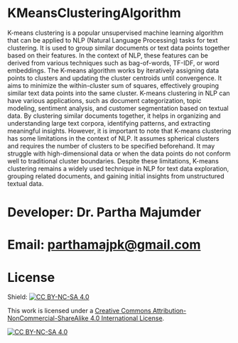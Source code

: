 # KMeansClusteringAlgorithm
K-means clustering is a popular unsupervised machine learning algorithm that can be applied to NLP (Natural Language Processing) tasks for text clustering. It is used to group similar documents or text data points together based on their features. In the context of NLP, these features can be derived from various techniques such as bag-of-words, TF-IDF, or word embeddings. The K-means algorithm works by iteratively assigning data points to clusters and updating the cluster centroids until convergence. It aims to minimize the within-cluster sum of squares, effectively grouping similar text data points into the same cluster. K-means clustering in NLP can have various applications, such as document categorization, topic modeling, sentiment analysis, and customer segmentation based on textual data. By clustering similar documents together, it helps in organizing and understanding large text corpora, identifying patterns, and extracting meaningful insights. However, it is important to note that K-means clustering has some limitations in the context of NLP. It assumes spherical clusters and requires the number of clusters to be specified beforehand. It may struggle with high-dimensional data or when the data points do not conform well to traditional cluster boundaries. Despite these limitations, K-means clustering remains a widely used technique in NLP for text data exploration, grouping related documents, and gaining initial insights from unstructured textual data.

# Developer: Dr. Partha Majumder
# Email: parthamajpk@gmail.com
# License
Shield: [![CC BY-NC-SA 4.0][cc-by-nc-sa-shield]][cc-by-nc-sa]

This work is licensed under a
[Creative Commons Attribution-NonCommercial-ShareAlike 4.0 International License][cc-by-nc-sa].

[![CC BY-NC-SA 4.0][cc-by-nc-sa-image]][cc-by-nc-sa]

[cc-by-nc-sa]: http://creativecommons.org/licenses/by-nc-sa/4.0/
[cc-by-nc-sa-image]: https://licensebuttons.net/l/by-nc-sa/4.0/88x31.png
[cc-by-nc-sa-shield]: https://img.shields.io/badge/License-CC%20BY--NC--SA%204.0-lightgrey.svg
